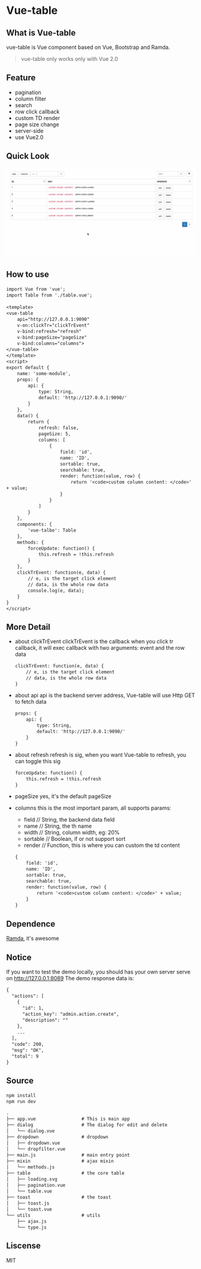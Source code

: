 # Vue-table

## What is Vue-table

vue-table is Vue component based on Vue, Bootstrap and Ramda.

> vue-table only works only with Vue 2.0

## Feature

- pagination
- column filter
- search
- row click callback
- custom TD render
- page size change
- server-side
- use Vue2.0

## Quick Look

![preview.gif](./preview.gif)

## How to use

```
import Vue from 'vue';
import Table from './table.vue';

<template>
<vue-table
    api="http://127.0.0.1:9090"
    v-on:clickTr="clickTrEvent"
    v-bind:refresh="refresh"
    v-bind:pageSize="pageSize"
    v-bind:columns="columns">
</vue-table>
</template>
<script>
export default {
    name: 'some-module',
    props: {
        api: {
            type: String,
            default: 'http://127.0.0.1:9090/'
        }
    },
    data() {
        return {
            refresh: false,
            pageSize: 5,
            columns: [
                {
                    field: 'id',
                    name: 'ID',
                    sortable: true,
                    searchable: true,
                    render: function(value, row) {
                        return '<code>custom column content: </code>' + value;
                    }
                }
            ]
        }
    },
    components: {
        'vue-talbe': Table
    },
    methods: {
        forceUpdate: function() {
            this.refresh = !this.refresh
        }
    },
    clickTrEvent: function(e, data) {
        // e, is the target click element
        // data, is the whole row data
        console.log(e, data);
    }
}
</script>
```

## More Detail
- about clickTrEvent
    clickTrEvent is the callback when you click tr callback, it will exec callback with two arguments: event and the row data
    
    ```
    clickTrEvent: function(e, data) {
        // e, is the target click element
        // data, is the whole row data
    }
    ```
- about api
    api is the backend server address, Vue-table will use Http GET to fetch data
    
    ```
    props: {
        api: {
            type: String,
            default: 'http://127.0.0.1:9090/'
        }
    }
    ```
- about refresh
    refresh is sig, when you want Vue-table to refresh, you can toggle this sig
    
    ```
    forceUpdate: function() {
        this.refresh = !this.refresh
    }
    ```
- pageSize
    yes, it's the default pageSize
- columns
    this is the most important param, all supports params:
    - field       // String, the backend data field
    - name        // String, the th name
    - width       // String, column width, eg: 20%
    - sortable    // Boolean, if or not support sort
    - render      // Function, this is where you can custom the td content
    
    ```
    {
        field: 'id',
        name: 'ID',
        sortable: true,
        searchable: true,
        render: function(value, row) {
            return '<code>custom column content: </code>' + value;
        }
    }
    ```

## Dependence
[Ramda](http://ramdajs.com/), it's awesome

## Notice

If you want to test the demo locally, you should has your own server serve on http://127.0.0.1:8089
The demo response data is:

```
{
  "actions": [
    {
      "id": 1,
      "action_key": "admin.action.create",
      "description": ""
    },
    ...
  ],
  "code": 200,
  "msg": "OK",
  "total": 9
}
```

## Source

```
npm install
npm run dev
```

```
.
├── app.vue                 # This is main app
├── dialog                  # The dialog for edit and delete
│   └── dialog.vue
├── dropdown                # dropdown
│   ├── dropdown.vue
│   └── dropfilter.vue
├── main.js                 # main entry point
├── mixin                   # ajax mixin
│   └── methods.js
├── table                   # the core table
│   ├── loading.svg
│   ├── pagination.vue
│   └── table.vue
├── toast                   # the toast
│   ├── toast.js
│   └── toast.vue
└── utils                   # utils
    ├── ajax.js
    └── type.js
```

## Liscense

MIT

